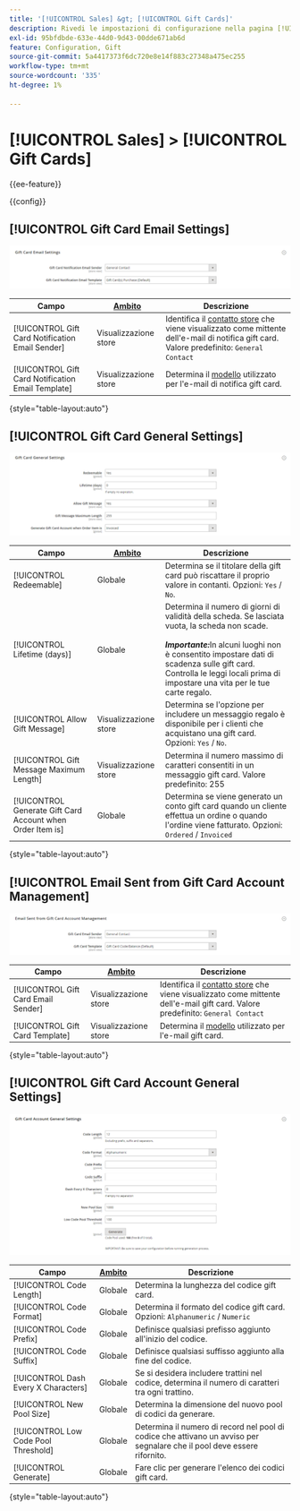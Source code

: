 ```yaml
---
title: '[!UICONTROL Sales] &gt; [!UICONTROL Gift Cards]'
description: Rivedi le impostazioni di configurazione nella pagina [!UICONTROL Sales] &gt; [!UICONTROL Gift Cards] dell'amministratore di Commerce.
exl-id: 95bfdbde-633e-44d0-9d43-00dde671ab6d
feature: Configuration, Gift
source-git-commit: 5a4417373f6dc720e8e14f883c27348a475ec255
workflow-type: tm+mt
source-wordcount: '335'
ht-degree: 1%

---
```


# [!UICONTROL Sales] > [!UICONTROL Gift Cards]

{{ee-feature}}

{{config}}

## [!UICONTROL Gift Card Email Settings]

![Impostazioni e-mail gift card](./assets/gift-cards-gift-card-email-settings.png)<!-- zoom -->

<!-- [Gift Card Email Settings](https://experienceleague.adobe.com/it/docs/commerce-admin/stores-sales/point-of-purchase/gift-cards/product-gift-card-accounts#configure-gift-card-accounts) -->

| Campo | [Ambito](../../getting-started/websites-stores-views.md#scope-settings) | Descrizione |
|--- |--- |--- |
| [!UICONTROL Gift Card Notification Email Sender] | Visualizzazione store | Identifica il [contatto store](../../getting-started/store-details.md#store-email-addresses) che viene visualizzato come mittente dell&#39;e-mail di notifica gift card. Valore predefinito: `General Contact` |
| [!UICONTROL Gift Card Notification Email Template] | Visualizzazione store | Determina il [modello](../../systems/email-templates.md) utilizzato per l&#39;e-mail di notifica gift card. |

{style="table-layout:auto"}

## [!UICONTROL Gift Card General Settings]

![Impostazioni generali gift card](./assets/gift-cards-gift-card-general-settings.png)<!-- zoom -->

<!-- [Gift Card General Settings](https://experienceleague.adobe.com/it/docs/commerce-admin/stores-sales/point-of-purchase/gift-cards/product-gift-card-accounts#configure-gift-card-accounts) -->

| Campo | [Ambito](../../getting-started/websites-stores-views.md#scope-settings) | Descrizione |
|--- |--- |--- |
| [!UICONTROL Redeemable] | Globale | Determina se il titolare della gift card può riscattare il proprio valore in contanti. Opzioni: `Yes` / `No`. |
| [!UICONTROL Lifetime (days)] | Globale | Determina il numero di giorni di validità della scheda. Se lasciata vuota, la scheda non scade. <br/><br/>**_Importante:_**&#x200B;In alcuni luoghi non è consentito impostare dati di scadenza sulle gift card. Controlla le leggi locali prima di impostare una vita per le tue carte regalo. |
| [!UICONTROL Allow Gift Message] | Visualizzazione store | Determina se l&#39;opzione per includere un messaggio regalo è disponibile per i clienti che acquistano una gift card. Opzioni: `Yes` / `No`. |
| [!UICONTROL Gift Message Maximum Length] | Visualizzazione store | Determina il numero massimo di caratteri consentiti in un messaggio gift card. Valore predefinito: 255 |
| [!UICONTROL Generate Gift Card Account when Order Item is] | Globale | Determina se viene generato un conto gift card quando un cliente effettua un ordine o quando l&#39;ordine viene fatturato. Opzioni: `Ordered` / `Invoiced` |

{style="table-layout:auto"}

## [!UICONTROL Email Sent from Gift Card Account Management]

![E-mail inviata dalla gestione account gift card](./assets/gift-cards-email-sent-from-account.png)<!-- zoom -->

<!-- [Email Sent from Gift Card Account Management](https://experienceleague.adobe.com/it/docs/commerce-admin/stores-sales/point-of-purchase/gift-cards/product-gift-card-accounts#configure-gift-card-accounts) -->

| Campo | [Ambito](../../getting-started/websites-stores-views.md#scope-settings) | Descrizione |
|--- |--- |--- |
| [!UICONTROL Gift Card Email Sender] | Visualizzazione store | Identifica il [contatto store](../../getting-started/store-details.md#store-email-addresses) che viene visualizzato come mittente dell&#39;e-mail gift card. Valore predefinito: `General Contact` |
| [!UICONTROL Gift Card Template] | Visualizzazione store | Determina il [modello](../../systems/email-templates.md) utilizzato per l&#39;e-mail gift card. |

{style="table-layout:auto"}

## [!UICONTROL Gift Card Account General Settings]

![Impostazioni generali account gift card](./assets/gift-cards-gift-card-account-general-settings.png)<!-- zoom -->

<!-- [Gift Card Account General Settings](https://experienceleague.adobe.com/it/docs/commerce-admin/stores-sales/point-of-purchase/gift-cards/product-gift-card-accounts#configure-gift-card-accounts) -->

| Campo | [Ambito](../../getting-started/websites-stores-views.md#scope-settings) | Descrizione |
|--- |--- |--- |
| [!UICONTROL Code Length] | Globale | Determina la lunghezza del codice gift card. |
| [!UICONTROL Code Format] | Globale | Determina il formato del codice gift card. Opzioni: `Alphanumeric` / `Numeric` |
| [!UICONTROL Code Prefix] | Globale | Definisce qualsiasi prefisso aggiunto all&#39;inizio del codice. |
| [!UICONTROL Code Suffix] | Globale | Definisce qualsiasi suffisso aggiunto alla fine del codice. |
| [!UICONTROL Dash Every X Characters] | Globale | Se si desidera includere trattini nel codice, determina il numero di caratteri tra ogni trattino. |
| [!UICONTROL New Pool Size] | Globale | Determina la dimensione del nuovo pool di codici da generare. |
| [!UICONTROL Low Code Pool Threshold] | Globale | Determina il numero di record nel pool di codice che attivano un avviso per segnalare che il pool deve essere rifornito. |
| [!UICONTROL Generate] | Globale | Fare clic per generare l&#39;elenco dei codici gift card. |

{style="table-layout:auto"}
